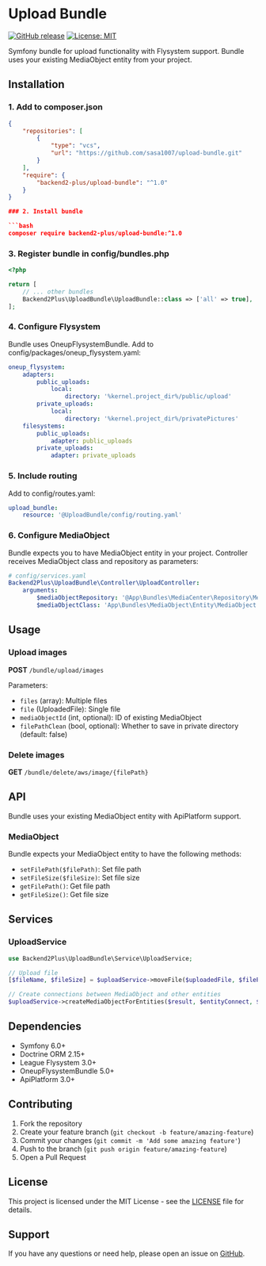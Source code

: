 # Upload Bundle

[![GitHub release](https://img.shields.io/github/release/sasa1007/upload-bundle.svg)](https://github.com/sasa1007/upload-bundle/releases)
[![License: MIT](https://img.shields.io/badge/License-MIT-yellow.svg)](https://opensource.org/licenses/MIT)

Symfony bundle for upload functionality with Flysystem support. Bundle uses your existing MediaObject entity from your project.

## Installation

### 1. Add to composer.json

```json
{
    "repositories": [
        {
            "type": "vcs",
            "url": "https://github.com/sasa1007/upload-bundle.git"
        }
    ],
    "require": {
        "backend2-plus/upload-bundle": "^1.0"
    }
}

### 2. Install bundle

```bash
composer require backend2-plus/upload-bundle:^1.0
```

### 3. Register bundle in config/bundles.php

```php
<?php

return [
    // ... other bundles
    Backend2Plus\UploadBundle\UploadBundle::class => ['all' => true],
];
```

### 4. Configure Flysystem

Bundle uses OneupFlysystemBundle. Add to config/packages/oneup_flysystem.yaml:

```yaml
oneup_flysystem:
    adapters:
        public_uploads:
            local:
                directory: '%kernel.project_dir%/public/upload'
        private_uploads:
            local:
                directory: '%kernel.project_dir%/privatePictures'
    filesystems:
        public_uploads:
            adapter: public_uploads
        private_uploads:
            adapter: private_uploads
```

### 5. Include routing

Add to config/routes.yaml:

```yaml
upload_bundle:
    resource: '@UploadBundle/config/routing.yaml'
```

### 6. Configure MediaObject

Bundle expects you to have MediaObject entity in your project. Controller receives MediaObject class and repository as parameters:

```yaml
# config/services.yaml
Backend2Plus\UploadBundle\Controller\UploadController:
    arguments:
        $mediaObjectRepository: '@App\Bundles\MediaCenter\Repository\MediaObjectRepository'
        $mediaObjectClass: 'App\Bundles\MediaObject\Entity\MediaObject'
```

## Usage

### Upload images

**POST** `/bundle/upload/images`

Parameters:
- `files` (array): Multiple files
- `file` (UploadedFile): Single file
- `mediaObjectId` (int, optional): ID of existing MediaObject
- `filePathClean` (bool, optional): Whether to save in private directory (default: false)

### Delete images

**GET** `/bundle/delete/aws/image/{filePath}`

## API

Bundle uses your existing MediaObject entity with ApiPlatform support.

### MediaObject

Bundle expects your MediaObject entity to have the following methods:
- `setFilePath($filePath)`: Set file path
- `setFileSize($fileSize)`: Set file size
- `getFilePath()`: Get file path
- `getFileSize()`: Get file size

## Services

### UploadService

```php
use Backend2Plus\UploadBundle\Service\UploadService;

// Upload file
[$fileName, $fileSize] = $uploadService->moveFile($uploadedFile, $filePathClean);

// Create connections between MediaObject and other entities
$uploadService->createMediaObjectForEntities($result, $entityConnect, $method, $repository, $mediaObjectRepository);
```

## Dependencies

- Symfony 6.0+
- Doctrine ORM 2.15+
- League Flysystem 3.0+
- OneupFlysystemBundle 5.0+
- ApiPlatform 3.0+

## Contributing

1. Fork the repository
2. Create your feature branch (`git checkout -b feature/amazing-feature`)
3. Commit your changes (`git commit -m 'Add some amazing feature'`)
4. Push to the branch (`git push origin feature/amazing-feature`)
5. Open a Pull Request

## License

This project is licensed under the MIT License - see the [LICENSE](LICENSE) file for details.

## Support

If you have any questions or need help, please open an issue on [GitHub](https://github.com/sasa1007/upload-bundle/issues).
